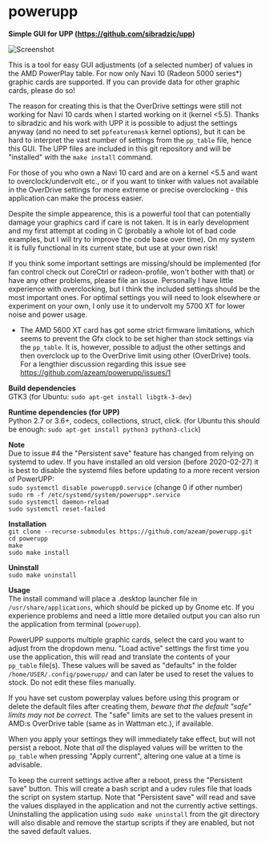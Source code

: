 # powerupp
**Simple GUI for UPP (https://github.com/sibradzic/upp)**

![Screenshot](http://bufonaturvard.se/pics/poweruppscreenshot2.png)

This is a tool for easy GUI adjustments (of a selected number) of values in the AMD PowerPlay table. For now only Navi 10 (Radeon 5000 series*) graphic cards are supported. If you can provide data for other graphic cards, please do so!

The reason for creating this is that the OverDrive settings were still not working for Navi 10 cards when I started working on it (kernel <5.5). Thanks to sibradzic and his work with UPP it is possible to adjust the settings anyway (and no need to set `ppfeaturemask` kernel options), but it can be hard to interpret the vast number of settings from the `pp_table` file, hence this GUI. The UPP files are included in this git repository and will be "installed" with the `make install` command.

For those of you who own a Navi 10 card and are on a kernel <5.5 and want to overclock/undervolt etc., or if you want to tinker with values not available in the OverDrive settings for more extreme or precise overclocking - this application can make the process easier.

Despite the simple appearence, this is a powerful tool that can potentially damage your graphics card if care is not taken. It is in early development and my first attempt at coding in C (probably a whole lot of bad code examples, but I will try to improve the code base over time). On my system it is fully functional in its current state, but use at your own risk!

If you think some important settings are missing/should be implemented (for fan control check out CoreCtrl or radeon-profile, won't bother with that) or have any other problems, please file an issue. Personally I have little experience with overclocking, but I think the included settings should be the most important ones. For optimal settings you will need to look elsewhere or experiment on your own, I only use it to undervolt my 5700 XT for lower noise and power usage.

* The AMD 5600 XT card has got some strict firmware limitations, which seems to prevent the Gfx clock to be set higher than stock settings via the `pp_table`. It is, however, possible to adjust the other settings and then overclock up to the OverDrive limit using other (OverDrive) tools. For a lengthier discussion regarding this issue see https://github.com/azeam/powerupp/issues/1

**Build dependencies**  
GTK3 (for Ubuntu: `sudo apt-get install libgtk-3-dev`)

**Runtime dependencies (for UPP)**  
Python 2.7 or 3.6+, codecs, collections, struct, click. (for Ubuntu this should be enough: `sudo apt-get install python3 python3-click`)

**Note**  
Due to issue #4 the "Persistent save" feature has changed from relying on systemd to udev. If you have installed an old version (before 2020-02-27) it is best to disable the systemd files before updating to a more recent version of PowerUPP:  
`sudo systemctl disable powerupp0.service` (change 0 if other number)  
`sudo rm -f /etc/systemd/system/powerupp*.service`  
`sudo systemctl daemon-reload`  
`sudo systemctl reset-failed`  

**Installation**  
`git clone --recurse-submodules https://github.com/azeam/powerupp.git`  
`cd powerupp`  
`make`  
`sudo make install`

**Uninstall**  
`sudo make uninstall`  

**Usage**  
The install command will place a .desktop launcher file in `/usr/share/applications`, which should be picked up by Gnome etc. If you experience problems and need a little more detailed output you can also run the application from terminal (`powerupp`).

PowerUPP supports multiple graphic cards, select the card you want to adjust from the dropdown menu. "Load active" settings the first time you use the application, this will read and translate the contents of your `pp_table` file(s). These values will be saved as "defaults" in the folder `/home/USER/.config/powerupp/` and can later be used to reset the values to stock. Do not edit these files manually. 

If you have set custom powerplay values before using this program or delete the default files after creating them, *beware that the default "safe" limits may not be correct*. The "safe" limits are set to the values present in AMD:s OverDrive table (same as in Wattman etc.), if available.

When you apply your settings they will immediately take effect, but will not persist a reboot. Note that *all* the displayed values will be written to the `pp_table` when pressing "Apply current", altering one value at a time is advisable. 

To keep the current settings active after a reboot, press the "Persistent save" button. This will create a bash script and a udev rules file that loads the script on system startup. Note that "Persistent save" will read and save the values displayed in the application and not the currently active settings. Uninstalling the application using `sudo make uninstall` from the git directory will also disable and remove the startup scripts if they are enabled, but not the saved default values.